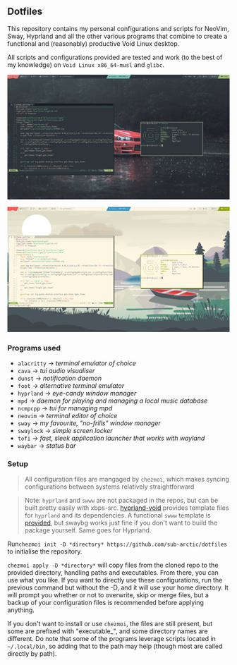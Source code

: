 ## Dotfiles
This repository contains my personal configurations and scripts for NeoVim, Sway, Hyprland and all the other various programs that combine to create a functional and (reasonably) productive Void Linux desktop.

All scripts and configurations provided are tested and work (to the best of my knowledge) on `Void Linux x86_64-musl` and `glibc`. 

![A picture of a dark window manager](https://github.com/sub-arctic/dotfiles/blob/8b597d76b3ce959c3a8fb34af7a1067521c1e9d2/pictures/screenshots/ss3.png)

![A picture of a light window manager](https://github.com/sub-arctic/dotfiles/blob/8b597d76b3ce959c3a8fb34af7a1067521c1e9d2/pictures/screenshots/ss4.png)

### Programs used
- `alacritty` → *terminal emulator of choice*
- `cava` → *tui audio visualiser*
- `dunst` → *notification daemon*
- `foot` → *alternative terminal emulator*
- `hyprland` → *eye-candy window manager*
- `mpd` → *daemon for playing and managing a local music database*
- `ncmpcpp` → *tui for managing mpd*
- `neovim` → *terminal editor of choice*
- `sway` → *my favourite, "no-frills" window manager*
- `swaylock` → *simple screen locker*
- `tofi` → *fast, sleek application launcher that works with wayland*
- `waybar` → *status bar*

### Setup
> All configuration files are mangaged by `chezmoi`, which makes syncing configurations between systems relatively straightforward


> Note: `hyprland` and `swww` are not packaged in the repos, but can be built pretty easily with xbps-src. [hyprland-void](https://github.com/Makrennel/hyprland-void) provides template files for `hyprland` and its dependencies. A functional `swww` template is [provided](https://github.com/sub-arctic/dotfiles/blob/main/srcpkgs/swww/template), but swaybg works just fine if you don't want to build the package yourself. Same goes for Hyprland.

Run```chezmoi init -D *directory* https://github.com/sub-arctic/dotfiles``` to initialise the repository.

```chezmoi apply -D *directory*``` will copy files from the cloned repo to the provided directory, handling paths and executables. From there, you can use what you like. If you want to directly use these configurations, run the previous command but without the -D, and it will use your home directory. It will prompt you whether or not to overwrite, skip or merge files, but a backup of your configuration files is recommended before applying anything.

If you don't want to install or use `chezmoi`, the files are still present, but some are prefixed with "executable_", and some directory names are different. Do note that some of the programs leverage scripts located in `~/.local/bin`, so adding that to the path may help (though most are called directly by path).


